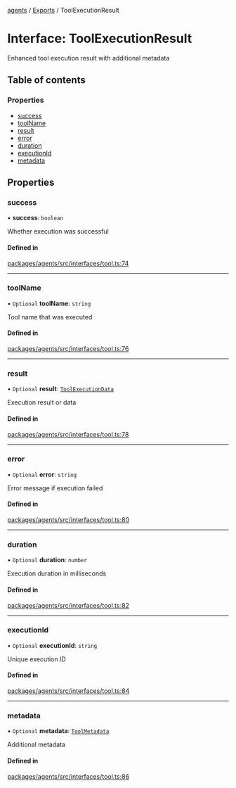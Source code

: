 <!-- 
 ⚠️  AUTO-GENERATED FILE - DO NOT EDIT MANUALLY
 This file is automatically generated by scripts/docs-generator.js
 To make changes, edit the source TypeScript files or update the generator script
-->

[agents](../../) / [Exports](../modules) / ToolExecutionResult

# Interface: ToolExecutionResult

Enhanced tool execution result with additional metadata

## Table of contents

### Properties

- [success](ToolExecutionResult#success)
- [toolName](ToolExecutionResult#toolname)
- [result](ToolExecutionResult#result)
- [error](ToolExecutionResult#error)
- [duration](ToolExecutionResult#duration)
- [executionId](ToolExecutionResult#executionid)
- [metadata](ToolExecutionResult#metadata)

## Properties

### success

• **success**: `boolean`

Whether execution was successful

#### Defined in

[packages/agents/src/interfaces/tool.ts:74](https://github.com/woojubb/robota/blob/87419dbb26faf50d7f1d60ae717fbe215743d1f6/packages/agents/src/interfaces/tool.ts#L74)

___

### toolName

• `Optional` **toolName**: `string`

Tool name that was executed

#### Defined in

[packages/agents/src/interfaces/tool.ts:76](https://github.com/woojubb/robota/blob/87419dbb26faf50d7f1d60ae717fbe215743d1f6/packages/agents/src/interfaces/tool.ts#L76)

___

### result

• `Optional` **result**: [`ToolExecutionData`](../modules#toolexecutiondata)

Execution result or data

#### Defined in

[packages/agents/src/interfaces/tool.ts:78](https://github.com/woojubb/robota/blob/87419dbb26faf50d7f1d60ae717fbe215743d1f6/packages/agents/src/interfaces/tool.ts#L78)

___

### error

• `Optional` **error**: `string`

Error message if execution failed

#### Defined in

[packages/agents/src/interfaces/tool.ts:80](https://github.com/woojubb/robota/blob/87419dbb26faf50d7f1d60ae717fbe215743d1f6/packages/agents/src/interfaces/tool.ts#L80)

___

### duration

• `Optional` **duration**: `number`

Execution duration in milliseconds

#### Defined in

[packages/agents/src/interfaces/tool.ts:82](https://github.com/woojubb/robota/blob/87419dbb26faf50d7f1d60ae717fbe215743d1f6/packages/agents/src/interfaces/tool.ts#L82)

___

### executionId

• `Optional` **executionId**: `string`

Unique execution ID

#### Defined in

[packages/agents/src/interfaces/tool.ts:84](https://github.com/woojubb/robota/blob/87419dbb26faf50d7f1d60ae717fbe215743d1f6/packages/agents/src/interfaces/tool.ts#L84)

___

### metadata

• `Optional` **metadata**: [`ToolMetadata`](../modules#toolmetadata)

Additional metadata

#### Defined in

[packages/agents/src/interfaces/tool.ts:86](https://github.com/woojubb/robota/blob/87419dbb26faf50d7f1d60ae717fbe215743d1f6/packages/agents/src/interfaces/tool.ts#L86)
